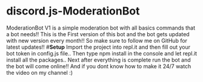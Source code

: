 # **discord.js-ModerationBot** 
ModerationBot V1 is a simple moderation bot with all basics commands that a bot needs!! This is the First version of this bot and the bot gets updated with new version every month!! So make sure to follow me on GitHub for latest updates!! 
#**Setup** 
Import the project into repl.it and then fill out your bot token in config.js file.. Then type npm install in the console and let repl.it install all the packages.. Next after everything is complete run the bot and the bot will come online!! And if you dont know how to make it 24/7 watch the video on my channel :)
